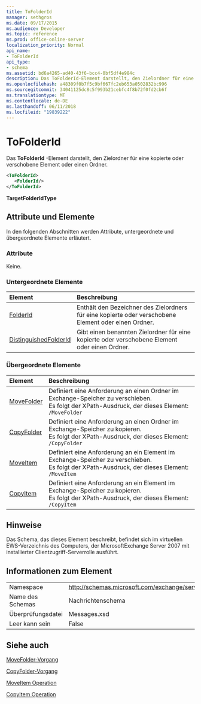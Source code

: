```yaml
---
title: ToFolderId
manager: sethgros
ms.date: 09/17/2015
ms.audience: Developer
ms.topic: reference
ms.prod: office-online-server
localization_priority: Normal
api_name:
- ToFolderId
api_type:
- schema
ms.assetid: bd6a4265-ad40-43f6-bcc4-0bf5df4e984c
description: Das ToFolderId-Element darstellt, den Zielordner für eine kopierte oder verschobene Element oder einen Ordner.
ms.openlocfilehash: a48309f0b7f5c9bf667fc2eb653a0502832bc996
ms.sourcegitcommit: 34041125dc8c5f993b21cebfc4f8b72f0fd2cb6f
ms.translationtype: MT
ms.contentlocale: de-DE
ms.lasthandoff: 06/11/2018
ms.locfileid: "19839222"
---
```

# <a name="tofolderid"></a>ToFolderId

Das **ToFolderId** -Element darstellt, den Zielordner für eine kopierte oder verschobene Element oder einen Ordner. 
  
```xml
<ToFolderId>
   <FolderId/>
</ToFolderId>
```

 **TargetFolderIdType**
## <a name="attributes-and-elements"></a>Attribute und Elemente

In den folgenden Abschnitten werden Attribute, untergeordnete und übergeordnete Elemente erläutert.
  
### <a name="attributes"></a>Attribute

Keine.
  
### <a name="child-elements"></a>Untergeordnete Elemente

|**Element**|**Beschreibung**|
|:-----|:-----|
|[FolderId](folderid.md) <br/> |Enthält den Bezeichner des Zielordners für eine kopierte oder verschobene Element oder einen Ordner.  <br/> |
|[DistinguishedFolderId](distinguishedfolderid.md) <br/> |Gibt einen benannten Zielordner für eine kopierte oder verschobene Element oder einen Ordner.  <br/> |
   
### <a name="parent-elements"></a>Übergeordnete Elemente

|**Element**|**Beschreibung**|
|:-----|:-----|
|[MoveFolder](movefolder.md) <br/> |Definiert eine Anforderung an einen Ordner im Exchange-Speicher zu verschieben.  <br/> Es folgt der XPath-Ausdruck, der dieses Element:  <br/>  `/MoveFolder` <br/> |
|[CopyFolder](copyfolder.md) <br/> |Definiert eine Anforderung an einen Ordner im Exchange-Speicher zu kopieren.  <br/> Es folgt der XPath-Ausdruck, der dieses Element:  <br/>  `/CopyFolder` <br/> |
|[MoveItem](moveitem.md) <br/> |Definiert eine Anforderung an ein Element im Exchange-Speicher zu verschieben.  <br/> Es folgt der XPath-Ausdruck, der dieses Element:  <br/>  `/MoveItem` <br/> |
|[CopyItem](copyitem.md) <br/> |Definiert eine Anforderung an ein Element im Exchange-Speicher zu kopieren.  <br/> Es folgt der XPath-Ausdruck, der dieses Element:  <br/>  `/CopyItem` <br/> |
   
## <a name="remarks"></a>Hinweise

Das Schema, das dieses Element beschreibt, befindet sich im virtuellen EWS-Verzeichnis des Computers, der MicrosoftExchange Server 2007 mit installierter Clientzugriff-Serverrolle ausführt.
  
## <a name="element-information"></a>Informationen zum Element

|||
|:-----|:-----|
|Namespace  <br/> |http://schemas.microsoft.com/exchange/services/2006/messages  <br/> |
|Name des Schemas  <br/> |Nachrichtenschema  <br/> |
|Überprüfungsdatei  <br/> |Messages.xsd  <br/> |
|Leer kann sein  <br/> |False  <br/> |
   
## <a name="see-also"></a>Siehe auch



[MoveFolder-Vorgang](movefolder-operation.md)
  
[CopyFolder-Vorgang](copyfolder-operation.md)
  
[MoveItem Operation](moveitem-operation.md)
  
[CopyItem Operation](copyitem-operation.md)

